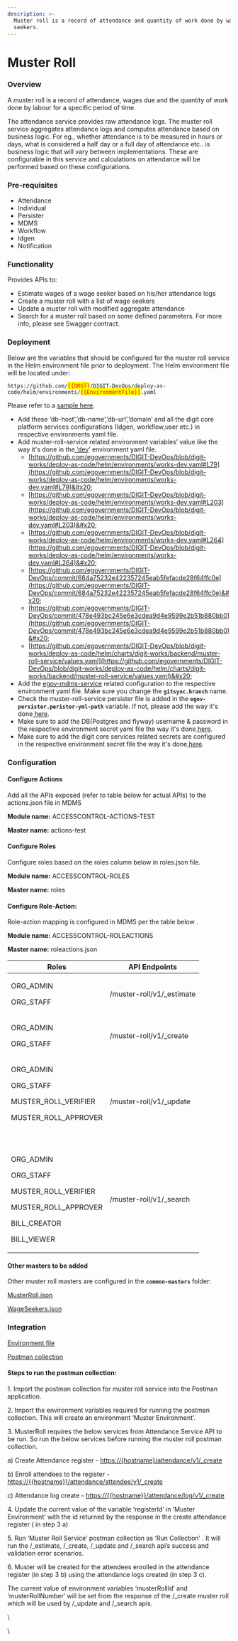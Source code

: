 ```yaml
---
description: >-
  Muster roll is a record of attendance and quantity of work done by wage
  seekers.
---
```


# Muster Roll

### Overview

A muster roll is a record of attendance, wages due and the quantity of work done by labour for a specific period of time.

The attendance service provides raw attendance logs. The muster roll service aggregates attendance logs and computes attendance based on business logic. For eg., whether attendance is to be measured in hours or days, what is considered a half day or a full day of attendance etc.. is business logic that will vary between implementations. These are configurable in this service and calculations on attendance will be performed based on these configurations.

### Pre-requisites

* Attendance
* Individual
* Persister
* MDMS
* Workflow
* Idgen
* Notification

### Functionality

Provides APIs to:

* Estimate wages of a wage seeker based on his/her attendance logs
* Create a muster roll with a list of wage seekers
* Update a muster roll with modified aggregate attendance
* Search for a muster roll based on some defined parameters. For more info, please see Swagger contract.

### Deployment

Below are the variables that should be configured for the muster roll service in the Helm environment file prior to deployment. The Helm environment file will be located under:

`https://github.com/`<mark style="color:red;">`{{ORG}}`</mark>`/DIGIT-DevOps/deploy-as-code/helm/environments/`<mark style="color:red;">`{{EnvironmentFile}}`</mark>`.yaml`

Please refer to a [sample here](https://github.com/egovernments/DIGIT-DevOps/blob/digit-works/deploy-as-code/helm/environments/works-dev.yaml).

* Add these ‘db-host’,’db-name’,’db-url’,’domain’ and all the digit core platform services configurations (Idgen, workflow,user etc.) in respective environments yaml file.
* Add muster-roll-service related environment variables’ value like the way it's done in the[ ‘dev](https://github.com/egovernments/DIGIT-DevOps/blob/5a9eb4c6141e19bd747238889ceed9bc9fffdc6f/deploy-as-code/helm/environments/works-dev.yaml#L175)’ environment yaml file.
  * [https://github.com/egovernments/DIGIT-DevOps/blob/digit-works/deploy-as-code/helm/environments/works-dev.yaml#L79](https://github.com/egovernments/DIGIT-DevOps/blob/digit-works/deploy-as-code/helm/environments/works-dev.yaml#L79)&#x20;
  * [https://github.com/egovernments/DIGIT-DevOps/blob/digit-works/deploy-as-code/helm/environments/works-dev.yaml#L203](https://github.com/egovernments/DIGIT-DevOps/blob/digit-works/deploy-as-code/helm/environments/works-dev.yaml#L203)&#x20;
  * [https://github.com/egovernments/DIGIT-DevOps/blob/digit-works/deploy-as-code/helm/environments/works-dev.yaml#L264](https://github.com/egovernments/DIGIT-DevOps/blob/digit-works/deploy-as-code/helm/environments/works-dev.yaml#L264)&#x20;
  * [https://github.com/egovernments/DIGIT-DevOps/commit/684a75232e422357245eab5fefacde28f64ffc0e](https://github.com/egovernments/DIGIT-DevOps/commit/684a75232e422357245eab5fefacde28f64ffc0e)&#x20;
  * [https://github.com/egovernments/DIGIT-DevOps/commit/478e493bc245e6e3cdea9d4e9599e2b51b880bb0](https://github.com/egovernments/DIGIT-DevOps/commit/478e493bc245e6e3cdea9d4e9599e2b51b880bb0)&#x20;
  * [https://github.com/egovernments/DIGIT-DevOps/blob/digit-works/deploy-as-code/helm/charts/digit-works/backend/muster-roll-service/values.yaml](https://github.com/egovernments/DIGIT-DevOps/blob/digit-works/deploy-as-code/helm/charts/digit-works/backend/muster-roll-service/values.yaml)&#x20;
* Add the [egov-mdms-service](https://github.com/egovernments/DIGIT-DevOps/blob/5a9eb4c6141e19bd747238889ceed9bc9fffdc6f/deploy-as-code/helm/environments/works-dev.yaml#L190) related configuration to the respective environment yaml file. Make sure you change the **`gitsync.branch`** name.
* Check the muster-roll-service persister file is added in the **`egov-persister.perister-yml-path`** variable. If not, please add the way it's done[ here](https://github.com/egovernments/DIGIT-DevOps/blob/digit-works/deploy-as-code/helm/environments/works-dev.yaml#L263).
* Make sure to add the DB(Postgres and flyway) username & password in the respective environment secret yaml file the way it's done[ here](https://github.com/egovernments/DIGIT-DevOps/blob/e742a292f2966bb1affb3b03edd643a777917ba1/deploy-as-code/helm/environments/works-dev-secrets.yaml#L3).
* Make sure to add the digit core services related secrets are configured in the respective environment secret file the way it's done[ here](https://github.com/egovernments/DIGIT-DevOps/blob/digit-works/deploy-as-code/helm/environments/works-dev-secrets.yaml).

### Configuration

#### Configure Actions

Add all the APIs exposed (refer to table below for actual APIs) to the actions.json file in MDMS

**Module name:** ACCESSCONTROL-ACTIONS-TEST

**Master name:** actions-test

#### Configure Roles

Configure roles based on the roles column below in roles.json file.&#x20;

**Module name:** ACCESSCONTROL-ROLES

**Master name:** roles

#### Configure Role-Action:

Role-action mapping is configured in MDMS per the table below .&#x20;

**Module name:** ACCESSCONTROL-ROLEACTIONS

**Master name:** roleactions.json

| Roles                                                                                                                       | API Endpoints              |
| --------------------------------------------------------------------------------------------------------------------------- | -------------------------- |
| <p>ORG_ADMIN</p><p>ORG_STAFF</p>                                                                                            | /muster-roll/v1/\_estimate |
| <p>ORG_ADMIN</p><p>ORG_STAFF</p>                                                                                            | /muster-roll/v1/\_create   |
| <p></p><p>ORG_ADMIN</p><p>ORG_STAFF</p><p>MUSTER_ROLL_VERIFIER</p><p>MUSTER_ROLL_APPROVER</p><p><br></p>                    | /muster-roll/v1/\_update   |
| <p>ORG_ADMIN</p><p>ORG_STAFF</p><p>MUSTER_ROLL_VERIFIER</p><p>MUSTER_ROLL_APPROVER</p><p>BILL_CREATOR</p><p>BILL_VIEWER</p> | /muster-roll/v1/\_search   |

#### Other masters to be added

Other muster roll masters are configured in the **`common-masters`** folder:

[MusterRoll.json](https://github.com/egovernments/works-mdms-data/blob/DEV/data/pb/common-masters/MusterRoll.json)

[WageSeekers.json](https://github.com/egovernments/works-mdms-data/blob/DEV/data/pb/common-masters/WageSeekerSkills.json)

### Integration

[Environment file](https://github.com/egovernments/DIGIT-Works/blob/develop/backend/muster-roll-service/src/main/resources/Muster%20Environment.postman\_environment.json)

[Postman collection](https://github.com/egovernments/DIGIT-Works/blob/develop/backend/muster-roll-service/src/main/resources/Muster%20Roll%20Service.postman\_collection.json)

#### Steps to run the postman collection:

1\. Import the postman collection for muster roll service into the Postman application.

2\. Import the environment variables required for running the postman collection. This will create an environment ‘Muster Environment’.

3\. MusterRoll requires the below services from Attendance Service API to be run. So run the below services before running the muster roll postman collection.

&#x20;   a) Create Attendance register - [https://{hostname}/attendance/v1/\_create](https://works-dev.digit.org/attendance/v1/\_create)

&#x20;   b) Enroll attendees to the register - [https://\{{hostname\}}/attendance/attendee/v1/\_create](https://works-dev.digit.org/attendance/attendee/v1/\_create)

&#x20;   c) Attendance log create - [https://\{{hostname\}}/attendance/log/v1/\_create](https://works-dev.digit.org/attendance/log/v1/\_create)

4\. Update the current value of the variable ‘registerId’ in ‘Muster Environment’ with the id returned by the response in the create attendance register ( in step 3 a)

5\. Run ‘Muster Roll Service’ postman collection as ‘Run Collection’ . It will run the /\_estimate, /\_create, /\_update and /\_search api’s success and validation error scenarios.

6\. Muster will be created for the attendees enrolled in the attendance register (in step 3 b) using the attendance logs created (in step 3 c).

&#x20;The current value of environment variables ‘musterRollId’ and ‘musterRollNumber’ will be set from the response of the /\_create muster roll which will be used by /\_update and /\_search apis.

\




\
